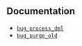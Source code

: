 ## Documentation

- [`bug_process_dml`](../../../wiki/jobs-bug_process_dml)
- [`bug_purge_old`](../../../wiki/jobs-bug_purge_old)

